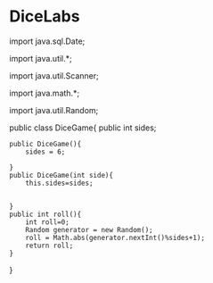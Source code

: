 DiceLabs
========
import java.sql.Date;

import java.util.*;

import java.util.Scanner;

import java.math.*;

import java.util.Random;


public class DiceGame{
	public int sides;
	
	public DiceGame(){
		sides = 6;
		
	}
	public DiceGame(int side){
		this.sides=sides;
		
		
	}
	public int roll(){
		int roll=0;
		Random generator = new Random();
		roll = Math.abs(generator.nextInt()%sides+1);
		return roll;
	}
	
	
}

